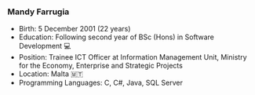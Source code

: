### Mandy Farrugia

- Birth: 5 December 2001 (22 years)
- Education: Following second year of BSc (Hons) in Software Development 💻
- Position: Trainee ICT Officer at Information Management Unit, Ministry for the Economy, Enterprise and Strategic Projects
- Location: Malta 🇲🇹
- Programming Languages: C, C#, Java, SQL Server
